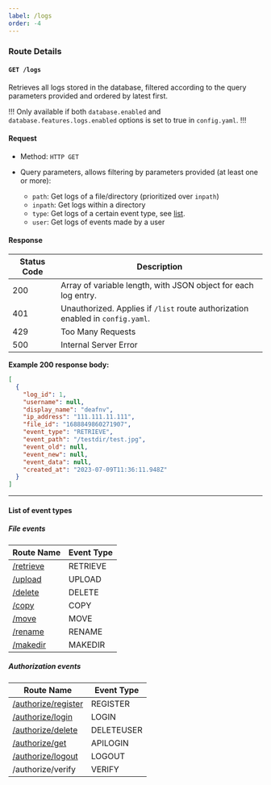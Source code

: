 ```yaml
---
label: /logs
order: -4
---
```


### Route Details

#### ```GET /logs```

Retrieves all logs stored in the database, filtered according to the query parameters provided and ordered by latest first.

!!!
Only available if both `database.enabled` and `database.features.logs.enabled` options is set to true in `config.yaml`.
!!!

#### Request

- Method: `HTTP GET`

- Query parameters, allows filtering by parameters provided (at least one or more): 
  - `path`: Get logs of a file/directory (prioritized over `inpath`)
  - `inpath`: Get logs within a directory
  - `type`: Get logs of a certain event type, see [list](#list-of-event-types).
  - `user`: Get logs of events made by a user

#### Response

| Status Code | Description                                                                    |
| ----------- | ------------------------------------------------------------------------------ |
| 200         | Array of variable length, with JSON object for each log entry.                 |
| 401         | Unauthorized. Applies if `/list` route authorization enabled in `config.yaml`. |
| 429         | Too Many Requests                                                              |
| 500         | Internal Server Error                                                          |


**Example 200 response body:**

``` json
[
  {
    "log_id": 1,
    "username": null,
    "display_name": "deafnv",
    "ip_address": "111.111.11.111",
    "file_id": "1688849860271907",
    "event_type": "RETRIEVE",
    "event_path": "/testdir/test.jpg",
    "event_old": null,
    "event_new": null,
    "event_data": null,
    "created_at": "2023-07-09T11:36:11.948Z"
  }
]
```

___

#### List of event types

##### File events

| Route Name                          | Event Type |
| ----------------------------------- | ---------- |
| [/retrieve](/query/retrieve)        | RETRIEVE   |
| [/upload](/state-changing/upload)   | UPLOAD     |
| [/delete](/state-changing/delete)   | DELETE     |
| [/copy](/state-changing/copy)       | COPY       |
| [/move](/state-changing/move)       | MOVE       |
| [/rename](/state-changing/rename)   | RENAME     |
| [/makedir](/state-changing/makedir) | MAKEDIR    |

##### Authorization events

| Route Name                                                        | Event Type |
| ----------------------------------------------------------------- | ---------- |
| [/authorize/register](/authorization/advanced/authorize-register) | REGISTER   |
| [/authorize/login](/authorization/advanced/authorize-login)       | LOGIN      |
| [/authorize/delete](/authorization/advanced/authorize-delete)     | DELETEUSER |
| [/authorize/get](/authorization/authorize-get)                    | APILOGIN   |
| [/authorize/logout](/authorization/authorize-logout)              | LOGOUT     |
| /authorize/verify                                                 | VERIFY     |